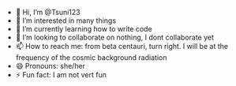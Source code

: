 - 👋 Hi, I’m @Tsuni123
- 👀 I’m interested in many things
- 🌱 I’m currently learning how to write code
- 💞️ I’m looking to collaborate on nothing, I dont collaborate yet
- 📫 How to reach me: from beta centauri, turn right. I will be at the frequency of the cosmic background radiation
- 😄 Pronouns: she/her
- ⚡ Fun fact: I am not vert fun

<!---
Tsuni123/Tsuni123 is a ✨ special ✨ repository because its `README.md` (this file) appears on your GitHub profile.
You can click the Preview link to take a look at your changes.
--->
